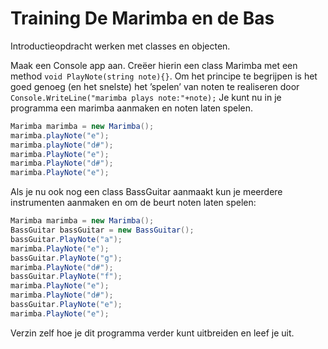 # Training De Marimba en de Bas

Introductieopdracht werken met classes en objecten.

Maak een Console app aan. Creëer hierin een class Marimba met een method `void PlayNote(string note){}`. Om het principe te begrijpen is het goed genoeg (en het snelste) het ’spelen’ van noten te realiseren door `Console.WriteLine("marimba plays note:"+note);` Je kunt nu in je programma een marimba aanmaken en noten laten spelen.

```cs
Marimba marimba = new Marimba();
marimba.playNote("e");
marimba.playNote("d#");
marimba.PlayNote("e");
marimba.PlayNote("d#");
marimba.PlayNote("e");
```


Als je nu ook nog een class BassGuitar aanmaakt kun je meerdere instrumenten aanmaken en om de beurt noten laten spelen:

```cs
Marimba marimba = new Marimba();
BassGuitar bassGuitar = new BassGuitar();
bassGuitar.PlayNote("a");
marimba.PlayNote("e");
bassGuitar.PlayNote("g");
marimba.PlayNote("d#");
bassGuitar.PlayNote("f");
marimba.PlayNote("e");
marimba.PlayNote("d#");
bassGuitar.PlayNote("e");
marimba.PlayNote("e");
```

Verzin zelf hoe je dit programma verder kunt uitbreiden en leef je uit.
